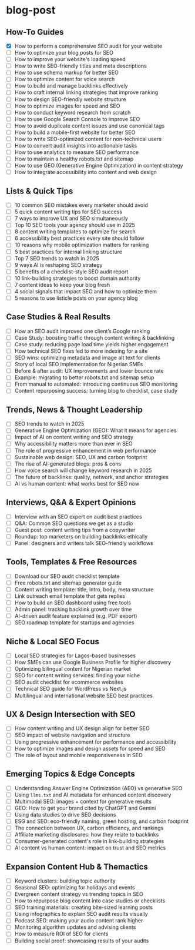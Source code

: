 # blog-post

## How-To Guides
- [x] How to perform a comprehensive SEO audit for your website  
- [ ] How to optimize your blog posts for SEO  
- [ ] How to improve your website's loading speed  
- [ ] How to write SEO-friendly titles and meta descriptions  
- [ ] How to use schema markup for better SEO  
- [ ] How to optimize content for voice search  
- [ ] How to build and manage backlinks effectively  
- [ ] How to craft internal linking strategies that improve ranking  
- [ ] How to design SEO-friendly website structure  
- [ ] How to optimize images for speed and SEO  
- [ ] How to conduct keyword research from scratch  
- [ ] How to use Google Search Console to improve SEO  
- [ ] How to avoid duplicate content issues and use canonical tags  
- [ ] How to build a mobile-first website for better SEO  
- [ ] How to write SEO-optimized content for non-technical users  
- [ ] How to convert audit insights into actionable tasks  
- [ ] How to use analytics to measure SEO performance  
- [ ] How to maintain a healthy robots.txt and sitemap  
- [ ] How to use GEO (Generative Engine Optimization) in content strategy  
- [ ] How to integrate accessibility into content and web design  

## Lists & Quick Tips
- [ ] 10 common SEO mistakes every marketer should avoid  
- [ ] 5 quick content writing tips for SEO success  
- [ ] 7 ways to improve UX and SEO simultaneously  
- [ ] Top 10 SEO tools your agency should use in 2025  
- [ ] 8 content writing templates to optimize for search  
- [ ] 6 accessibility best practices every site should follow  
- [ ] 10 reasons why mobile optimization matters for ranking  
- [ ] 5 best practices for internal linking structure  
- [ ] Top 7 SEO trends to watch in 2025  
- [ ] 9 ways AI is reshaping SEO strategy  
- [ ] 5 benefits of a checklist-style SEO audit report  
- [ ] 10 link-building strategies to boost domain authority  
- [ ] 7 content ideas to keep your blog fresh  
- [ ] 4 social signals that impact SEO and how to optimize them  
- [ ] 5 reasons to use listicle posts on your agency blog  

## Case Studies & Real Results
- [ ] How an SEO audit improved one client’s Google ranking  
- [ ] Case Study: boosting traffic through content writing & backlinking  
- [ ] Case study: reducing page load time yields higher engagement  
- [ ] How technical SEO fixes led to more indexing for a site  
- [ ] SEO wins: optimizing metadata and image alt text for clients  
- [ ] Story of local SEO implementation for Nigerian SMEs  
- [ ] Before & after audit: UX improvements and lower bounce rate  
- [ ] Example: migrating to better robots.txt and sitemap setup  
- [ ] From manual to automated: introducing continuous SEO monitoring  
- [ ] Content repurposing success: turning blog to checklist, case study  

## Trends, News & Thought Leadership
- [ ] SEO trends to watch in 2025  
- [ ] Generative Engine Optimization (GEO): What it means for agencies  
- [ ] Impact of AI on content writing and SEO strategy  
- [ ] Why accessibility matters more than ever in SEO  
- [ ] The role of progressive enhancement in web performance  
- [ ] Sustainable web design: SEO, UX and carbon footprint  
- [ ] The rise of AI-generated blogs: pros & cons  
- [ ] How voice search will change keyword research in 2025  
- [ ] The future of backlinks: quality, network, and anchor strategies  
- [ ] AI vs human content: what works best for SEO now  

## Interviews, Q&A & Expert Opinions
- [ ] Interview with an SEO expert on audit best practices  
- [ ] Q&A: Common SEO questions we get as a studio  
- [ ] Guest post: content writing tips from a copywriter  
- [ ] Roundup: top marketers on building backlinks ethically  
- [ ] Panel: designers and writers talk SEO-friendly workflows  

## Tools, Templates & Free Resources
- [ ] Download our SEO audit checklist template  
- [ ] Free robots.txt and sitemap generator guide  
- [ ] Content writing template: title, intro, body, meta structure  
- [ ] Link outreach email template that gets replies  
- [ ] How to build an SEO dashboard using free tools  
- [ ] Admin panel: tracking backlink growth over time  
- [ ] AI-driven audit feature explained (e.g. PDF export)  
- [ ] SEO roadmap template for startups and agencies  

## Niche & Local SEO Focus
- [ ] Local SEO strategies for Lagos-based businesses  
- [ ] How SMEs can use Google Business Profile for higher discovery  
- [ ] Optimizing bilingual content for Nigerian market  
- [ ] SEO for content writing services: finding your niche  
- [ ] SEO audit checklist for ecommerce websites  
- [ ] Technical SEO guide for WordPress vs Next.js  
- [ ] Multilingual and international website SEO best practices  

## UX & Design Intersection with SEO
- [ ] How content writing and UX design align for better SEO  
- [ ] SEO impact of website navigation and structure  
- [ ] Using progressive enhancement for performance and accessibility  
- [ ] How to optimize images and design assets for speed and SEO  
- [ ] The role of layout and mobile responsiveness in SEO  

## Emerging Topics & Edge Concepts
- [ ] Understanding Answer Engine Optimization (AEO) vs generative SEO  
- [ ] Using `llms.txt` and AI metadata for enhanced content discovery  
- [ ] Multimodal SEO: images + context for generative results  
- [ ] GEO: How to get your brand cited by ChatGPT and Gemini  
- [ ] Using data studies to drive SEO decisions  
- [ ] ESG and SEO: eco-friendly naming, green hosting, and carbon footprint  
- [ ] The connection between UX, carbon efficiency, and rankings  
- [ ] Affiliate marketing disclosures: how they relate to backlinks  
- [ ] Consumer-generated content's role in link-building strategies  
- [ ] AI content vs human content: impact on trust and SEO metrics  

## Expansion Content Hub & Themactics
- [ ] Keyword clusters: building topic authority  
- [ ] Seasonal SEO: optimizing for holidays and events  
- [ ] Evergreen content strategy vs trending topics in SEO  
- [ ] How to repurpose blog content into case studies or checklists  
- [ ] SEO training materials: creating bite-sized learning posts  
- [ ] Using infographics to explain SEO audit results visually  
- [ ] Podcast SEO: making your audio content rank higher  
- [ ] Monitoring algorithm updates and advising clients  
- [ ] How to measure ROI of SEO for clients  
- [ ] Building social proof: showcasing results of your audits  
